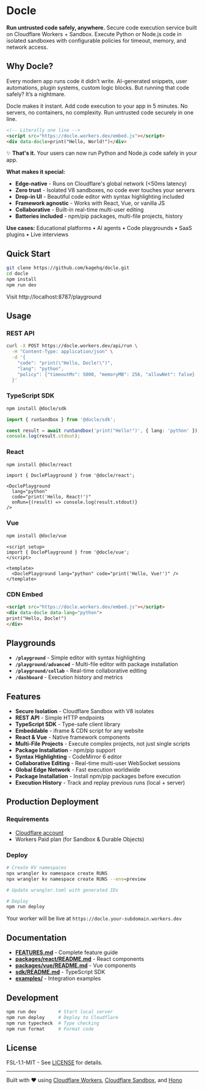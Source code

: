 # Docle

**Run untrusted code safely, anywhere.** Secure code execution service built on Cloudflare Workers + Sandbox.
Execute Python or Node.js code in isolated sandboxes with configurable policies for timeout, memory, and network access.

## Why Docle?

Every modern app runs code it didn’t write. AI-generated snippets, user automations, plugin systems, custom logic blocks.
But running that code safely? It’s a nightmare.

Docle makes it instant. Add code execution to your app in 5 minutes. No servers, no containers, no complexity. Run untrusted code securely in one line.

```html
<!-- Literally one line -->
<script src="https://docle.workers.dev/embed.js"></script>
<div data-docle>print("Hello, World!")</div>
```

✨ **That's it.** Your users can now run Python and Node.js code safely in your app.

**What makes it special:**
- **Edge-native** - Runs on Cloudflare's global network (<50ms latency)
- **Zero trust** - Isolated V8 sandboxes, no code ever touches your servers
- **Drop-in UI** - Beautiful code editor with syntax highlighting included
- **Framework agnostic** - Works with React, Vue, or vanilla JS
- **Collaborative** - Built-in real-time multi-user editing
- **Batteries included** - npm/pip packages, multi-file projects, history

**Use cases:** Educational platforms • AI agents • Code playgrounds • SaaS plugins • Live interviews


## Quick Start

```bash
git clone https://github.com/kagehq/docle.git
cd docle
npm install
npm run dev
```

Visit http://localhost:8787/playground

## Usage

### REST API

```bash
curl -X POST https://docle.workers.dev/api/run \
  -H "Content-Type: application/json" \
  -d '{
    "code": "print(\"Hello, Docle!\")",
    "lang": "python",
    "policy": {"timeoutMs": 5000, "memoryMB": 256, "allowNet": false}
  }'
```

### TypeScript SDK

```bash
npm install @docle/sdk
```

```typescript
import { runSandbox } from '@docle/sdk';

const result = await runSandbox('print("Hello!")', { lang: 'python' });
console.log(result.stdout);
```

### React

```bash
npm install @docle/react
```

```tsx
import { DoclePlayground } from '@docle/react';

<DoclePlayground
  lang="python"
  code="print('Hello, React!')"
  onRun={(result) => console.log(result.stdout)}
/>
```

### Vue

```bash
npm install @docle/vue
```

```vue
<script setup>
import { DoclePlayground } from '@docle/vue';
</script>

<template>
  <DoclePlayground lang="python" code="print('Hello, Vue!')" />
</template>
```

### CDN Embed

```html
<script src="https://docle.workers.dev/embed.js"></script>
<div data-docle data-lang="python">
print("Hello, Docle!")
</div>
```

## Playgrounds

- **`/playground`** - Simple editor with syntax highlighting
- **`/playground/advanced`** - Multi-file editor with package installation
- **`/playground/collab`** - Real-time collaborative editing
- **`/dashboard`** - Execution history and metrics

## Features

- **Secure Isolation** - Cloudflare Sandbox with V8 isolates
- **REST API** - Simple HTTP endpoints
- **TypeScript SDK** - Type-safe client library
- **Embeddable** - iframe & CDN script for any website
- **React & Vue** - Native framework components
- **Multi-File Projects** - Execute complex projects, not just single scripts
- **Package Installation** - npm/pip support
- **Syntax Highlighting** - CodeMirror 6 editor
- **Collaborative Editing** - Real-time multi-user WebSocket sessions
- **Global Edge Network** - Fast execution worldwide
- **Package Installation** - Install npm/pip packages before execution
- **Execution History** - Track and replay previous runs (local + server)

## Production Deployment

### Requirements

- [Cloudflare account](https://dash.cloudflare.com/sign-up)
- Workers Paid plan (for Sandbox & Durable Objects)

### Deploy

```bash
# Create KV namespaces
npx wrangler kv namespace create RUNS
npx wrangler kv namespace create RUNS --env=preview

# Update wrangler.toml with generated IDs

# Deploy
npm run deploy
```

Your worker will be live at `https://docle.your-subdomain.workers.dev`

## Documentation

- **[FEATURES.md](FEATURES.md)** - Complete feature guide
- **[packages/react/README.md](packages/react/README.md)** - React components
- **[packages/vue/README.md](packages/vue/README.md)** - Vue components
- **[sdk/README.md](sdk/README.md)** - TypeScript SDK
- **[examples/](examples/)** - Integration examples

## Development

```bash
npm run dev        # Start local server
npm run deploy     # Deploy to Cloudflare
npm run typecheck  # Type checking
npm run format     # Format code
```

## License

FSL-1.1-MIT - See [LICENSE](./LICENSE) for details.

---

Built with ❤️ using [Cloudflare Workers](https://workers.cloudflare.com), [Cloudflare Sandbox](https://developers.cloudflare.com/sandbox/), and [Hono](https://hono.dev)
